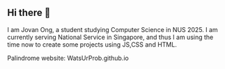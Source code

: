 ## Hi there 👋

I am Jovan Ong, a student studying Computer Science in NUS 2025. I am currently serving National Service in Singapore, and thus I am using the time now to create 		some projects using JS,CSS and HTML.

Palindrome website: WatsUrProb.github.io
